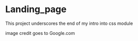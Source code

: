 # Landing_page

This project underscores the end of my intro into css module

image credit goes to Google.com